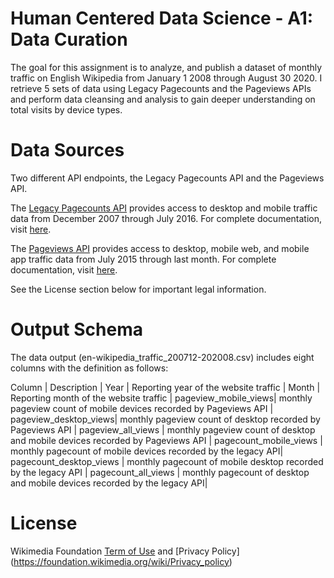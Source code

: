 # Human Centered Data Science - A1: Data Curation

The goal for this assignment is to analyze, and publish a dataset of monthly traffic on English Wikipedia from January 1 2008 through August 30 2020. I retrieve 5 sets of data using Legacy Pagecounts and the Pageviews APIs and perform data cleansing and analysis to gain deeper understanding on total visits by device types. 

# Data Sources
Two different API endpoints, the Legacy Pagecounts API and the Pageviews API.

The [Legacy Pagecounts API](https://wikimedia.org/api/rest_v1/#!/Pagecounts_data_(legacy)/get_metrics_legacy_pagecounts_aggregate_project_access_site_granularity_start_end) provides access to desktop and mobile traffic data from December 2007 through July 2016. For complete documentation, visit [here](https://wikitech.wikimedia.org/wiki/Analytics/AQS/Legacy_Pagecounts).

The [Pageviews API](https://wikimedia.org/api/rest_v1/#!/Pageviews_data/get_metrics_pageviews_aggregate_project_access_agent_granularity_start_end) provides access to desktop, mobile web, and mobile app traffic data from July 2015 through last month. For complete documentation, visit [here](https://wikitech.wikimedia.org/wiki/Analytics/AQS/Pageviews).

See the License section below for important legal information.

# Output Schema
The data output (en-wikipedia_traffic_200712-202008.csv) includes eight columns with the definition as follows:

Column | Description | 
Year | Reporting year of the website traffic  | 
Month | Reporting month of the website traffic | 
pageview_mobile_views| monthly pageview count of mobile devices recorded by Pageviews API  | 
pageview_desktop_views| monthly pageview count of desktop recorded by Pageviews API  | 
pageview_all_views | monthly pageview count of desktop and mobile devices recorded by Pageviews API |
pagecount_mobile_views | monthly pagecount of mobile devices recorded by the legacy API| 
pagecount_desktop_views | monthly pagecount of mobile desktop recorded by the legacy API |
pagecount_all_views | monthly pagecount of desktop and mobile devices recorded by the legacy API|



# License
Wikimedia Foundation [Term of Use](https://www.mediawiki.org/wiki/Wikimedia_REST_API#Terms_and_conditions) and [Privacy Policy] (https://foundation.wikimedia.org/wiki/Privacy_policy)

